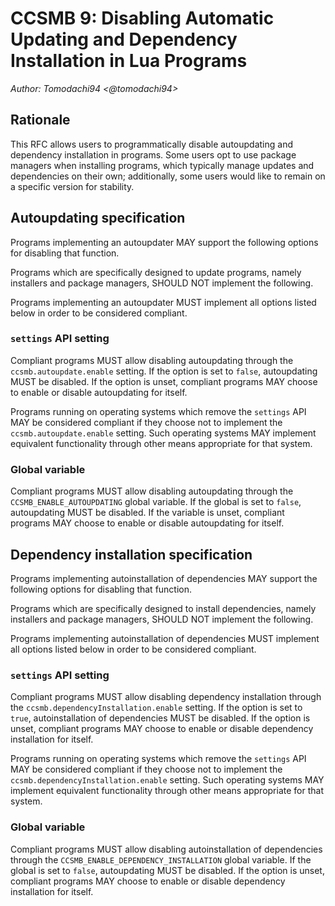 # CCSMB 9: Disabling Automatic Updating and Dependency Installation in Lua Programs

*Author: Tomodachi94 <@tomodachi94>*

## Rationale
This RFC allows users to programmatically disable autoupdating and dependency installation in programs.
Some users opt to use package managers when installing programs, which typically manage updates and dependencies on their own; additionally, some users would like to remain on a specific version for stability.

## Autoupdating specification
Programs implementing an autoupdater MAY support the following options for disabling that function.

Programs which are specifically designed to update programs, namely installers and package managers, SHOULD NOT implement the following.

Programs implementing an autoupdater MUST implement all options listed below in order to be considered compliant.

### `settings` API setting
Compliant programs MUST allow disabling autoupdating through the `ccsmb.autoupdate.enable` setting. If the option is set to `false`, autoupdating MUST be disabled. If the option is unset, compliant programs MAY choose to enable or disable autoupdating for itself.

Programs running on operating systems which remove the `settings` API MAY be considered compliant if they choose not to implement the `ccsmb.autoupdate.enable` setting. Such operating systems MAY implement equivalent functionality through other means appropriate for that system.

### Global variable

Compliant programs MUST allow disabling autoupdating through the `CCSMB_ENABLE_AUTOUPDATING` global variable. If the global is set to `false`, autoupdating MUST be disabled. If the variable is unset, compliant programs MAY choose to enable or disable autoupdating for itself.

## Dependency installation specification
Programs implementing autoinstallation of dependencies MAY support the following options for disabling that function.

Programs which are specifically designed to install dependencies, namely installers and package managers, SHOULD NOT implement the following.

Programs implementing autoinstallation of dependencies MUST implement all options listed below in order to be considered compliant.

### `settings` API setting
Compliant programs MUST allow disabling dependency installation through the `ccsmb.dependencyInstallation.enable` setting. If the option is set to `true`, autoinstallation of dependencies MUST be disabled. If the option is unset, compliant programs MAY choose to enable or disable dependency installation for itself.

Programs running on operating systems which remove the `settings` API MAY be considered compliant if they choose not to implement the `ccsmb.dependencyInstallation.enable` setting. Such operating systems MAY implement equivalent functionality through other means appropriate for that system.

### Global variable

Compliant programs MUST allow disabling autoinstallation of dependencies through the `CCSMB_ENABLE_DEPENDENCY_INSTALLATION` global variable. If the global is set to `false`, autoupdating MUST be disabled. If the option is unset, compliant programs MAY choose to enable or disable dependency installation for itself.
